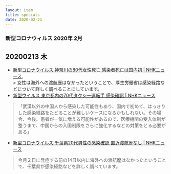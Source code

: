 ```yaml
---
layout: item
title: specials
date: 2020-02-21
---
```

### 新型コロナウィルス 2020年 2月

##  20200213 木
- [新型コロナウイルス 神奈川の80代女性死亡 感染者死亡は国内初 | NHKニュース](https://www3.nhk.or.jp/news/html/20200213/k10012284531000.html),<br>> 女性は海外への渡航歴はなかったということで、厚生労働省は感染経路などについて詳しく調べることにしています。
- [新型ウイルス 東京都内の70代タクシー運転手 感染確認 | NHKニュース](https://www3.nhk.or.jp/news/html/20200213/k10012284011000.html)
>「武漢以外の中国人から感染した可能性もあり、国内で初めて、はっきりした感染経路をたどることが難しいケースになるかもしれない。その場合、今後、患者が一気に増える可能性があるので、医療機関の受入体制が整うまで、中国からの入国制限をさらに強化するなどの対策をとる必要がある」
- [新型コロナウイルス 千葉県20代男性の感染確認 直近渡航歴なし | NHKニュース](https://www3.nhk.or.jp/news/html/20200213/k10012284571000.html)
> 今月２日に発症する前の14日以内に海外への渡航歴はなかったということで、千葉県が感染経路などを詳しく調べています。

